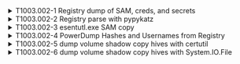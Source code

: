 <details>
<summary>T1003.002-1 Registry dump of SAM, creds, and secrets
</summary>
<pre>$ NA </pre>
</details>
<details>
<summary>T1003.002-2 Registry parse with pypykatz
</summary>
<pre>$ NA </pre>
</details>
<details>
<summary>T1003.002-3 esentutl.exe SAM copy
</summary>
<pre>$ NA </pre>
</details>
<details>
<summary>T1003.002-4 PowerDump Hashes and Usernames from Registry
</summary>
<pre>$ NA </pre>
</details>
<details>
<summary>T1003.002-5 dump volume shadow copy hives with certutil
</summary>
<pre>$ NA </pre>
</details>
<details>
<summary>T1003.002-6 dump volume shadow copy hives with System.IO.File
</summary>
<pre>$ NA </pre>
</details>
